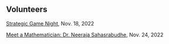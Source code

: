 ## Volunteers

[Strategic Game Night](), Nov. 18, 2022

[Meet a Mathematician: Dr. Neeraja Sahasrabudhe](), Nov. 24, 2022
